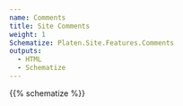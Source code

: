 ```yaml
---
name: Comments
title: Site Comments
weight: 1
Schematize: Platen.Site.Features.Comments
outputs:
  - HTML
  - Schematize
---
```


{{% schematize %}}
